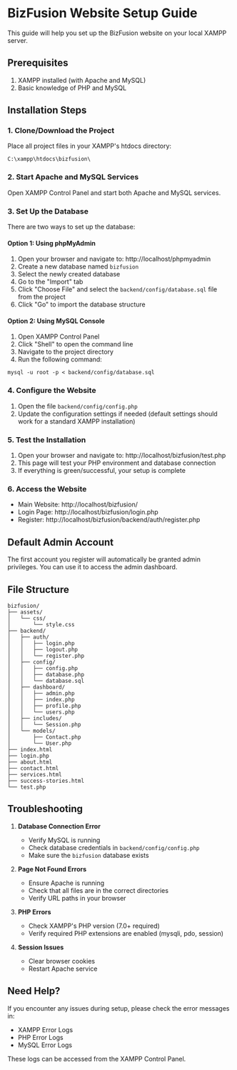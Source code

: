 # BizFusion Website Setup Guide

This guide will help you set up the BizFusion website on your local XAMPP server.

## Prerequisites

1. XAMPP installed (with Apache and MySQL)
2. Basic knowledge of PHP and MySQL

## Installation Steps

### 1. Clone/Download the Project

Place all project files in your XAMPP's htdocs directory:
```
C:\xampp\htdocs\bizfusion\
```

### 2. Start Apache and MySQL Services

Open XAMPP Control Panel and start both Apache and MySQL services.

### 3. Set Up the Database

There are two ways to set up the database:

#### Option 1: Using phpMyAdmin
1. Open your browser and navigate to: http://localhost/phpmyadmin
2. Create a new database named `bizfusion`
3. Select the newly created database
4. Go to the "Import" tab
5. Click "Choose File" and select the `backend/config/database.sql` file from the project
6. Click "Go" to import the database structure

#### Option 2: Using MySQL Console
1. Open XAMPP Control Panel
2. Click "Shell" to open the command line
3. Navigate to the project directory
4. Run the following command:
```
mysql -u root -p < backend/config/database.sql
```

### 4. Configure the Website

1. Open the file `backend/config/config.php`
2. Update the configuration settings if needed (default settings should work for a standard XAMPP installation)

### 5. Test the Installation

1. Open your browser and navigate to: http://localhost/bizfusion/test.php
2. This page will test your PHP environment and database connection
3. If everything is green/successful, your setup is complete

### 6. Access the Website

- Main Website: http://localhost/bizfusion/
- Login Page: http://localhost/bizfusion/login.php
- Register: http://localhost/bizfusion/backend/auth/register.php

## Default Admin Account

The first account you register will automatically be granted admin privileges. You can use it to access the admin dashboard.

## File Structure

```
bizfusion/
├── assets/
│   └── css/
│       └── style.css
├── backend/
│   ├── auth/
│   │   ├── login.php
│   │   ├── logout.php
│   │   └── register.php
│   ├── config/
│   │   ├── config.php
│   │   ├── database.php
│   │   └── database.sql
│   ├── dashboard/
│   │   ├── admin.php
│   │   ├── index.php
│   │   ├── profile.php
│   │   └── users.php
│   ├── includes/
│   │   └── Session.php
│   └── models/
│       ├── Contact.php
│       └── User.php
├── index.html
├── login.php
├── about.html
├── contact.html
├── services.html
├── success-stories.html
└── test.php
```

## Troubleshooting

1. **Database Connection Error**
   - Verify MySQL is running
   - Check database credentials in `backend/config/config.php`
   - Make sure the `bizfusion` database exists

2. **Page Not Found Errors**
   - Ensure Apache is running
   - Check that all files are in the correct directories
   - Verify URL paths in your browser

3. **PHP Errors**
   - Check XAMPP's PHP version (7.0+ required)
   - Verify required PHP extensions are enabled (mysqli, pdo, session)

4. **Session Issues**
   - Clear browser cookies
   - Restart Apache service

## Need Help?

If you encounter any issues during setup, please check the error messages in:
- XAMPP Error Logs
- PHP Error Logs
- MySQL Error Logs

These logs can be accessed from the XAMPP Control Panel. 